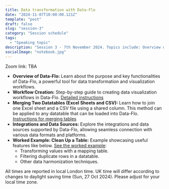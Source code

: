 ```yaml
---
title: Data transformation with Data-Flo
date: "2024-11-07T10:00:00.121Z"
template: "post"
draft: false
slug: "session-3"
category: "Session schedule"
tags:
  - "Speaking topic"
description: "Session 3 - 7th November 2024. Topics include: Overview of Data-Flo, Workflow Creation, Merging Two Datatables, Integrations and Data Sources, Worked Example: Clean Up a Table"
socialImage: "notebook.jpg"
---
```

Zoom link: TBA

* **Overview of Data-Flo:** Learn about the purpose and key functionalities of Data-Flo, a powerful tool for data transformation and visualization workflows.
* **Workflow Creation:** Step-by-step guide to creating data visualization workflows in Data-Flo. [Detailed instructions](https://dataflo-cookbook.netlify.app/login-workflow/)
* **Merging Two Datatables (Excel Sheets and CSV):**  Learn how to join one Excel sheet and a CSV file using a shared column. This method can be applied to any datatable that can be loaded into Data-Flo.  [Instructions for merging tables](https://dataflo-cookbook.netlify.app/merging-two-sheets/)
* **Integrations and Data Sources:** Explore the integrations and data sources supported by Data-Flo, allowing seamless connection with various data formats and platforms.
* **Worked Example: Clean Up a Table:** Example showcasing useful features like below. [See the worked example](https://dataflo-cookbook.netlify.app/removing-duplicates/):
    - Transforming values with a mapping table.
    - Filtering duplicate rows in a datatable.
    - Other data harmonization techniques.

All times are reported in local London time. UK time will differ according to changes to daylight saving time (Sun, 27 Oct 2024). Please adjust for your local time zone.
